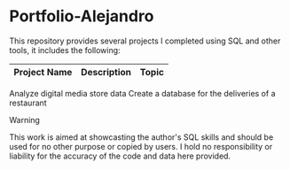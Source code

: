 # Portfolio-Alejandro

This repository provides several projects I completed using SQL and other tools, it includes the following:

Project Name  | Description   |  Topic
------------- | ------------- | ------------------
Analyze digital media store data
Create a database for the deliveries of a restaurant




> [!WARNING]
> This work is aimed at showcasting the author's SQL skills and should be used for no other purpose or copied by users. I hold no responsibility or liability for the accuracy of the code and data here provided. 
